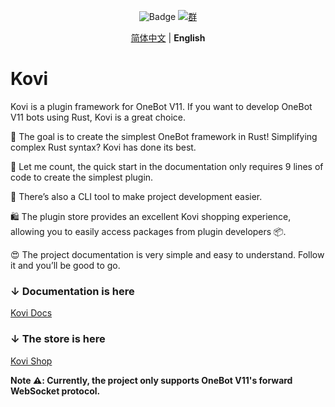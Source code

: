 <div align="center">

![Badge](https://img.shields.io/badge/OneBot-11-black) [![群](https://img.shields.io/badge/QQ%E7%BE%A4-857054777-54aeff)](https://qm.qq.com/q/kmpSBOVaCI)

[简体中文](README.md) | **English**

</div>

# Kovi

Kovi is a plugin framework for OneBot V11. If you want to develop OneBot V11 bots using Rust, Kovi is a great choice.

🎯 The goal is to create the simplest OneBot framework in Rust! Simplifying complex Rust syntax? Kovi has done its best.

🤔 Let me count, the quick start in the documentation only requires 9 lines of code to create the simplest plugin.

🥁 There’s also a CLI tool to make project development easier.

🛍️ The plugin store provides an excellent Kovi shopping experience, allowing you to easily access packages from plugin developers 📦.

😍 The project documentation is very simple and easy to understand. Follow it and you’ll be good to go.

### ↓ Documentation is here

[Kovi Docs](https://thricecola.github.io/kovi-doc/)

### ↓ The store is here

[Kovi Shop](https://kovi.thricecola.com/start/plugins.html)

**Note ⚠️: Currently, the project only supports OneBot V11's forward WebSocket protocol.**
